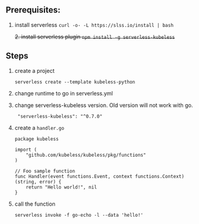## Prerequisites:
1. install serverless `curl -o- -L https://slss.io/install | bash`

    ~~2. install serverless plugin `npm install -g serverless-kubeless`~~

## Steps
1. create a project

    `serverless create --template kubeless-python`
2. change runtime to go in serverless.yml 
3. change serverless-kubeless version. Old version will not work with go.

   ` "serverless-kubeless": "^0.7.0"`
3. create a `handler.go`
    ```
    package kubeless

    import (
	    "github.com/kubeless/kubeless/pkg/functions"
    )

    // Foo sample function
    func Handler(event functions.Event, context functions.Context) (string, error) {
	    return "Hello world!", nil
    }
    ```
4. call the function

    `serverless invoke -f go-echo -l --data 'hello!'`




